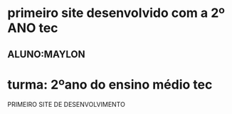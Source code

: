 # primeiro site desenvolvido com a 2º ANO tec
## ALUNO:MAYLON
# turma: 2ºano do ensino médio tec
PRIMEIRO SITE DE DESENVOLVIMENTO
